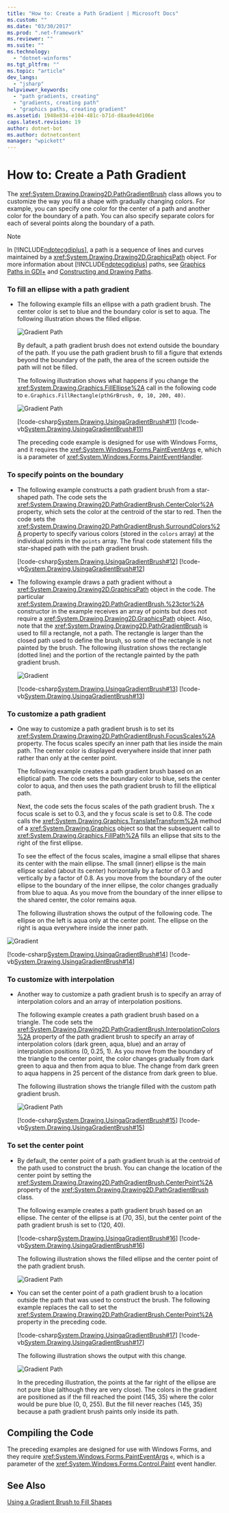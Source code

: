 ```yaml
---
title: "How to: Create a Path Gradient | Microsoft Docs"
ms.custom: ""
ms.date: "03/30/2017"
ms.prod: ".net-framework"
ms.reviewer: ""
ms.suite: ""
ms.technology: 
  - "dotnet-winforms"
ms.tgt_pltfrm: ""
ms.topic: "article"
dev_langs: 
  - "jsharp"
helpviewer_keywords: 
  - "path gradients, creating"
  - "gradients, creating path"
  - "graphics paths, creating gradient"
ms.assetid: 1948e834-e104-481c-b71d-d8aa9e4d106e
caps.latest.revision: 19
author: dotnet-bot
ms.author: dotnetcontent
manager: "wpickett"
---
```

# How to: Create a Path Gradient
The <xref:System.Drawing.Drawing2D.PathGradientBrush> class allows you to customize the way you fill a shape with gradually changing colors. For example, you can specify one color for the center of a path and another color for the boundary of a path. You can also specify separate colors for each of several points along the boundary of a path.  
  
> [!NOTE]
>  In [!INCLUDE[ndptecgdiplus](../../../../includes/ndptecgdiplus-md.md)], a path is a sequence of lines and curves maintained by a <xref:System.Drawing.Drawing2D.GraphicsPath> object. For more information about [!INCLUDE[ndptecgdiplus](../../../../includes/ndptecgdiplus-md.md)] paths, see [Graphics Paths in GDI+](../../../../docs/framework/winforms/advanced/graphics-paths-in-gdi.md) and [Constructing and Drawing Paths](../../../../docs/framework/winforms/advanced/constructing-and-drawing-paths.md).  
  
### To fill an ellipse with a path gradient  
  
-   The following example fills an ellipse with a path gradient brush. The center color is set to blue and the boundary color is set to aqua. The following illustration shows the filled ellipse.  
  
     ![Gradient Path](../../../../docs/framework/winforms/advanced/media/pathgradient1.png "pathgradient1")  
  
     By default, a path gradient brush does not extend outside the boundary of the path. If you use the path gradient brush to fill a figure that extends beyond the boundary of the path, the area of the screen outside the path will not be filled.  
  
     The following illustration shows what happens if you change the <xref:System.Drawing.Graphics.FillEllipse%2A> call in the following code to `e.Graphics.FillRectangle(pthGrBrush, 0, 10, 200, 40)`.  
  
     ![Gradient Path](../../../../docs/framework/winforms/advanced/media/pathgradient2.png "pathgradient2")  
  
     [!code-csharp[System.Drawing.UsingaGradientBrush#11](../../../../samples/snippets/csharp/VS_Snippets_Winforms/System.Drawing.UsingaGradientBrush/CS/Class1.cs#11)]
     [!code-vb[System.Drawing.UsingaGradientBrush#11](../../../../samples/snippets/visualbasic/VS_Snippets_Winforms/System.Drawing.UsingaGradientBrush/VB/Class1.vb#11)]  
  
     The preceding code example is designed for use with Windows Forms, and it requires the <xref:System.Windows.Forms.PaintEventArgs> e, which is a parameter of <xref:System.Windows.Forms.PaintEventHandler>.  
  
### To specify points on the boundary  
  
-   The following example constructs a path gradient brush from a star-shaped path. The code sets the <xref:System.Drawing.Drawing2D.PathGradientBrush.CenterColor%2A> property, which sets the color at the centroid of the star to red. Then the code sets the <xref:System.Drawing.Drawing2D.PathGradientBrush.SurroundColors%2A> property to specify various colors (stored in the `colors` array) at the individual points in the `points` array. The final code statement fills the star-shaped path with the path gradient brush.  
  
     [!code-csharp[System.Drawing.UsingaGradientBrush#12](../../../../samples/snippets/csharp/VS_Snippets_Winforms/System.Drawing.UsingaGradientBrush/CS/Class1.cs#12)]
     [!code-vb[System.Drawing.UsingaGradientBrush#12](../../../../samples/snippets/visualbasic/VS_Snippets_Winforms/System.Drawing.UsingaGradientBrush/VB/Class1.vb#12)]  
  
-   The following example draws a path gradient without a <xref:System.Drawing.Drawing2D.GraphicsPath> object in the code. The particular <xref:System.Drawing.Drawing2D.PathGradientBrush.%23ctor%2A> constructor in the example receives an array of points but does not require a <xref:System.Drawing.Drawing2D.GraphicsPath> object. Also, note that the <xref:System.Drawing.Drawing2D.PathGradientBrush> is used to fill a rectangle, not a path. The rectangle is larger than the closed path used to define the brush, so some of the rectangle is not painted by the brush. The following illustration shows the rectangle (dotted line) and the portion of the rectangle painted by the path gradient brush.  
  
     ![Gradient](../../../../docs/framework/winforms/advanced/media/gradient4.png "gradient4")  
  
     [!code-csharp[System.Drawing.UsingaGradientBrush#13](../../../../samples/snippets/csharp/VS_Snippets_Winforms/System.Drawing.UsingaGradientBrush/CS/Class1.cs#13)]
     [!code-vb[System.Drawing.UsingaGradientBrush#13](../../../../samples/snippets/visualbasic/VS_Snippets_Winforms/System.Drawing.UsingaGradientBrush/VB/Class1.vb#13)]  
  
### To customize a path gradient  
  
-   One way to customize a path gradient brush is to set its <xref:System.Drawing.Drawing2D.PathGradientBrush.FocusScales%2A> property. The focus scales specify an inner path that lies inside the main path. The center color is displayed everywhere inside that inner path rather than only at the center point.  
  
     The following example creates a path gradient brush based on an elliptical path. The code sets the boundary color to blue, sets the center color to aqua, and then uses the path gradient brush to fill the elliptical path.  
  
     Next, the code sets the focus scales of the path gradient brush. The x focus scale is set to 0.3, and the y focus scale is set to 0.8. The code calls the <xref:System.Drawing.Graphics.TranslateTransform%2A> method of a <xref:System.Drawing.Graphics> object so that the subsequent call to <xref:System.Drawing.Graphics.FillPath%2A> fills an ellipse that sits to the right of the first ellipse.  
  
     To see the effect of the focus scales, imagine a small ellipse that shares its center with the main ellipse. The small (inner) ellipse is the main ellipse scaled (about its center) horizontally by a factor of 0.3 and vertically by a factor of 0.8. As you move from the boundary of the outer ellipse to the boundary of the inner ellipse, the color changes gradually from blue to aqua. As you move from the boundary of the inner ellipse to the shared center, the color remains aqua.  
  
     The following illustration shows the output of the following code. The ellipse on the left is aqua only at the center point. The ellipse on the right is aqua everywhere inside the inner path.  
  
 ![Gradient](../../../../docs/framework/winforms/advanced/media/focusscales1nogamma.png "focusscales1NoGamma")  
  
 [!code-csharp[System.Drawing.UsingaGradientBrush#14](../../../../samples/snippets/csharp/VS_Snippets_Winforms/System.Drawing.UsingaGradientBrush/CS/Class1.cs#14)]
 [!code-vb[System.Drawing.UsingaGradientBrush#14](../../../../samples/snippets/visualbasic/VS_Snippets_Winforms/System.Drawing.UsingaGradientBrush/VB/Class1.vb#14)]  
  
### To customize with interpolation  
  
-   Another way to customize a path gradient brush is to specify an array of interpolation colors and an array of interpolation positions.  
  
     The following example creates a path gradient brush based on a triangle. The code sets the <xref:System.Drawing.Drawing2D.PathGradientBrush.InterpolationColors%2A> property of the path gradient brush to specify an array of interpolation colors (dark green, aqua, blue) and an array of interpolation positions (0, 0.25, 1). As you move from the boundary of the triangle to the center point, the color changes gradually from dark green to aqua and then from aqua to blue. The change from dark green to aqua happens in 25 percent of the distance from dark green to blue.  
  
     The following illustration shows the triangle filled with the custom path gradient brush.  
  
     ![Gradient Path](../../../../docs/framework/winforms/advanced/media/pathgradient4.png "pathgradient4")  
  
     [!code-csharp[System.Drawing.UsingaGradientBrush#15](../../../../samples/snippets/csharp/VS_Snippets_Winforms/System.Drawing.UsingaGradientBrush/CS/Class1.cs#15)]
     [!code-vb[System.Drawing.UsingaGradientBrush#15](../../../../samples/snippets/visualbasic/VS_Snippets_Winforms/System.Drawing.UsingaGradientBrush/VB/Class1.vb#15)]  
  
### To set the center point  
  
-   By default, the center point of a path gradient brush is at the centroid of the path used to construct the brush. You can change the location of the center point by setting the <xref:System.Drawing.Drawing2D.PathGradientBrush.CenterPoint%2A> property of the <xref:System.Drawing.Drawing2D.PathGradientBrush> class.  
  
     The following example creates a path gradient brush based on an ellipse. The center of the ellipse is at (70, 35), but the center point of the path gradient brush is set to (120, 40).  
  
     [!code-csharp[System.Drawing.UsingaGradientBrush#16](../../../../samples/snippets/csharp/VS_Snippets_Winforms/System.Drawing.UsingaGradientBrush/CS/Class1.cs#16)]
     [!code-vb[System.Drawing.UsingaGradientBrush#16](../../../../samples/snippets/visualbasic/VS_Snippets_Winforms/System.Drawing.UsingaGradientBrush/VB/Class1.vb#16)]  
  
     The following illustration shows the filled ellipse and the center point of the path gradient brush.  
  
     ![Gradient Path](../../../../docs/framework/winforms/advanced/media/pathgradient5.png "pathgradient5")  
  
-   You can set the center point of a path gradient brush to a location outside the path that was used to construct the brush. The following example replaces the call to set the <xref:System.Drawing.Drawing2D.PathGradientBrush.CenterPoint%2A> property in the preceding code.  
  
     [!code-csharp[System.Drawing.UsingaGradientBrush#17](../../../../samples/snippets/csharp/VS_Snippets_Winforms/System.Drawing.UsingaGradientBrush/CS/Class1.cs#17)]
     [!code-vb[System.Drawing.UsingaGradientBrush#17](../../../../samples/snippets/visualbasic/VS_Snippets_Winforms/System.Drawing.UsingaGradientBrush/VB/Class1.vb#17)]  
  
     The following illustration shows the output with this change.  
  
     ![Gradient Path](../../../../docs/framework/winforms/advanced/media/pathgradient6.png "pathgradient6")  
  
     In the preceding illustration, the points at the far right of the ellipse are not pure blue (although they are very close). The colors in the gradient are positioned as if the fill reached the point (145, 35) where the color would be pure blue (0, 0, 255). But the fill never reaches (145, 35) because a path gradient brush paints only inside its path.  
  
## Compiling the Code  
 The preceding examples are designed for use with Windows Forms, and they require <xref:System.Windows.Forms.PaintEventArgs> `e`, which is a parameter of the <xref:System.Windows.Forms.Control.Paint> event handler.  
  
## See Also  
 [Using a Gradient Brush to Fill Shapes](../../../../docs/framework/winforms/advanced/using-a-gradient-brush-to-fill-shapes.md)